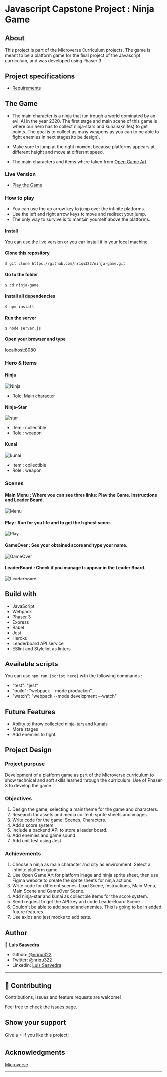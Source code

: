 # Javascript Capstone Project : Ninja Game
  
## About
This project is part of the Microverse Curriculum projects. The game is meant to be a platform game for the final project of the Javascript curriculum, 
and was developed using Phaser 3.

## Project specifications
* [Requirements](https://www.notion.so/Platform-game-4a55a7d1fcc245bcb012c76814764712)

## The Game

- The main character is a ninja that run trough a world dominated by an evil AI in the year 2320. The first stage and main scene of this game is where our hero has to collect ninja-stars and kunais(knifes) to get points. The goal is to collect as many weapons as you can to be able to fight enemies in next stages(to be design).

- Make sure to jump at the right moment because platforms appears at different height and move at different speed.

- The main characters and items where taken from [Open Game Art](https://opengameart.org/).

### Live Version

* [Play the Game](https://still-river-44514.herokuapp.com/)

### How to play

* You can use the up arrow key to jump over the infinite platforms.
* Use the left and right arrow keys to move and redirect your jump.
* The only way to survive is to mantain yourself above the platforms.

#### Install

You can use the [live version](https://still-river-44514.herokuapp.com/) or you can install it in your local machine

#### Clone this repository

``` $ git clone https://github.com/nriqu322/ninja-game.git ```

#### Go to the folder

``` $ cd ninja-game ```

#### Install all dependencies

``` $ npm install ```

#### Run the server

``` $ node server.js ```

#### Open your browser and type

localhost:8080

### Hero & Items

#### Ninja
![Ninja](src/assets/screenshots/screenshot-hero.png)

- Role: Main character

#### Ninja-Star
![star](src/assets/images/ninja-star.png)

- Item : collectible
- Role : weapon

#### Kunai
![kunai](src/assets/images/Kunai.png)

- Item : collectible
- Role : weapon

### Scenes

#### Main Menu : Where you can see three links: Play the Game, Instructions and Leader Board.
![Menu](src/assets/screenshots/screenshot-menu.png)

#### Play : Run for you life and to get the highest score.
![Play](src/assets/screenshots/screenshot-play.png)

#### GameOver : See your obtained score and type your name.
![GameOver](src/assets/screenshots/screenshot-over.png)

#### LeaderBoard : Check if you manage to appear in the Leader Board.
![Leaderboard](src/assets/screenshots/screenshot-leaderboard.png)

## Build with
* JavaScript
* Webpack
* Phaser 3
* Express
* Babel
* Jest
* Heroku
* Leaderboard API service
* ESlint and Stylelint as linters

## Available scripts
You can use ``` npm run {script here} ``` with the following commands :

- "test": "jest"
- "build": "webpack --mode production".
- "watch": "webpack --mode development --watch"

## Future Features
* Ability to throw collected ninja-tars and kunais
* More stages
* Add enemies to fight.

## Project Design

### Project purpuse
Development of a platform game as part of the Microverse curriculum to show technical and soft skills learned through the curriculum. Use of Phaser 3 to develop the game.

### Objectives
1. Design the game, selecting a main theme for the game and characters.
2. Research for assets and media content: sprite sheets and images.
3. Write code for the game: Scenes, Characters.
4. Add a score system
5. Include a backend API to store a leader board.
6. Add enemies and game sound. 
7. Add unit test using Jest.

### Achievements
1. Choose a ninja as main character and city as environment. Select a infinite platform game.
2. Use Open Game Art for platform image and ninja sprite sheet, then use Figma website to create the sprite sheets for ninja actions.
3. Write code for different scenes: Load Scene, Instructions, Main Menu, Main Scene and GameOver Scene.
4. Add ninja-star and kunai as collectible items for the score system.
5. Send request to get the API key and code LeaderBoard Scene
6. Couldn't be able to add sound and enemies. This is going to be in added future features.
7. Use axios and jest mocks to add tests.

## Author

👤 **Luis Saavedra**
- Github: [@nriqu322](https://github.com/nriqu322)
- Twitter: [@nriqu322](https://twitter.com/nriqu322)
- Linkedin: [Luis Saavedra](https://linkedin.com/in/luis-saavedra-sanchez/)

---

## 🤝 Contributing

Contributions, issues and feature requests are welcome!

Feel free to check the [issues page](issues/).

## Show your support

Give a ⭐️ if you like this project!

## Acknowledgments

[Microverse](https://microverse.org)

---
